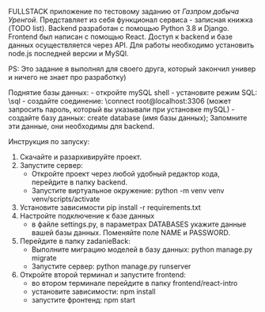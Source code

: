 FULLSTACK приложение по тестовому заданию от *Газпром добыча Уренгой*. Представляет из себя функционал сервиса - записная книжка (TODO list). 
Backend разработан с помощью Python 3.8 и Django. Frontend был написан с помощью React. Доступ к backend и базе данных осуществляется через API.
Для работы необходимо установить node.js последней версии и MySQl.


PS: Это задание я выполнял для своего друга, который закончил универ и ничего не знает про разработку)

Поднятие базы данных:
    - откройте mySQL shell
    - установите режим SQL:  \sql
    - создайте соединение:  \connect root@localhost:3306    (может запросить пароль, который вы указывали при установке mySQL)
    - создайте базу данных: create database (имя базы данных);
    Запомните эти данные, они необходимы для backend.

Инструкция по запуску:
1) Скачайте и разархивируйте проект.
2) Запустите сервер: 
    - Откройте проект через любой удобный редактор кода, перейдите в папку backend.
    - Запустите виртуальное окружение:
        python -m venv venv
        venv/scripts/activate
3) Установите зависимости pip install -r requirements.txt
4) Настройте подключение к базе данных
    - в файле settings.py, в параметрах DATABASES укажите данные вашей базы данных. Поменяйте поле NAME и PASSWORD.
5) Перейдите в папку zadanieBack:
    - Выполните миграцию моделей в базу данных: python manage.py migrate
    - Запустите сервер: python manage.py runserver
6) Откройте второй терминал и запустите frontend:
    - во втором терминале перейдите в папку frontend/react-intro
    - установите зависимости: npm install
    - запустите фронтенд: npm start
